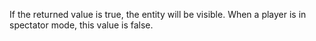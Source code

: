 If the returned value is true, the entity will be visible.
When a player is in spectator mode, this value is false.
